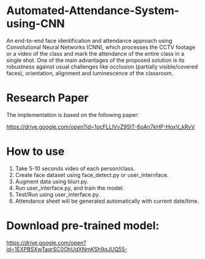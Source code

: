 # Automated-Attendance-System-using-CNN

An end-to-end face identification and attendance approach using Convolutional Neural Networks (CNN), which processes the CCTV footage or a video of the class and mark the attendance of the entire class in a single shot. One of the main advantages of the proposed solution is its robustness against usual challenges like occlusion (partially visible/covered faces), orientation, alignment and luminescence of the classroom.

# Research Paper
The implementation is based on the following paper:

https://drive.google.com/open?id=1ocFLLIVvZ95tT-6oAn7kHP-HoxV_kRvV

# How to use
1. Take 5-10 seconds video of each person/class.
2. Create  face dataset using face_detect.py or user_internface.
3. Augment data using blurr.py.
4. Run user_interface.py, and train the model.
5. Test/Run using user_interface.py.
6. Attendance sheet will be generated automatically with current date/time.

# Download pre-trained model:
https://drive.google.com/open?id=1EXPBSXwTaqrSC0OhUdXNmKSh9qJUQ55-
